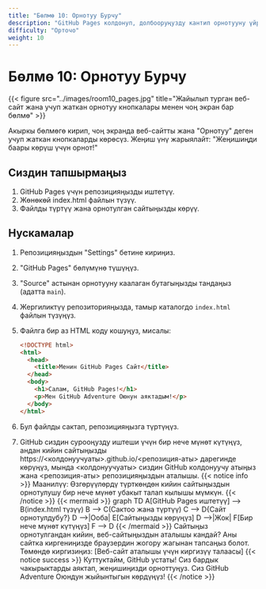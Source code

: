 ```yaml
---
title: "Бөлмө 10: Орнотуу Бурчу"
description: "GitHub Pages колдонуп, долбооруңузду кантип орнотууну үйрөнүңүз."
difficulty: "Орточо"
weight: 10
---
```


# Бөлмө 10: Орнотуу Бурчу

{{< figure src="../images/room10_pages.jpg" title="Жайылып турган веб-сайт жана учуп жаткан орнотуу кнопкалары менен чоң экран бар бөлмө" >}}

Акыркы бөлмөгө кирип, чоң экранда веб-сайтты жана "Орнотуу" деген учуп жаткан кнопкаларды көрөсүз. Жеңиш үнү жарыялайт: "Жеңишиңди баары көрүш үчүн орнот!"

## Сиздин тапшырмаңыз

1. GitHub Pages үчүн репозицияңызды иштетүү.
2. Жөнөкөй index.html файлын түзүү.
3. Файлды түртүү жана орнотулган сайтыңызды көрүү.

## Нускамалар

1. Репозицияңыздын "Settings" бетине кириңиз.
2. "GitHub Pages" бөлүмүнө түшүңүз.
3. "Source" астынан орнотууну каалаган бутагыңызды тандаңыз (адатта `main`).
4. Жергиликтүү репозиторияңызда, тамыр каталогдо `index.html` файлын түзүңүз.
5. Файлга бир аз HTML коду кошуңуз, мисалы:

   ```html
   <!DOCTYPE html>
   <html>
     <head>
       <title>Менин GitHub Pages Сайт</title>
     </head>
     <body>
       <h1>Салам, GitHub Pages!</h1>
       <p>Мен GitHub Adventure Оюнун аяктадым!</p>
     </body>
   </html>
   ```

6. Бул файлды сактап, репозицияңызга түртүңүз.
7. GitHub сиздин сурооңузду иштеши үчүн бир нече мүнөт күтүңүз, андан кийин сайтыңызды https://<колдонуучуаты>.github.io/<репозиция-аты> дарегинде көрүңүз, мында <колдонуучуаты> сиздин GitHub колдонуучу атыңыз жана <репозиция-аты> репозицияңыздын аталышы.
{{< notice info >}}
Маанилүү: Өзгөрүүлөрдү түрткөндөн кийин сайтыңыздын орнотулушу бир нече мүнөт убакыт талап кылышы мүмкүн.
{{< /notice >}}
{{< mermaid >}}
graph TD
A[GitHub Pages иштетүү] --> B(index.html түзүү)
B --> C(Сактоо жана түртүү)
C --> D{Сайт орнотулдубу?}
D -->|Ооба| E[Сайтыңызды көрүңүз]
D -->|Жок| F[Бир нече мүнөт күтүңүз]
F --> D
{{< /mermaid >}}
Сайтыңыз орнотулгандан кийин, веб-сайтыңыздын аталышы кандай? Аны сайтка киргениңизде браузердин жогору жагынан тапсаңыз болот. Төмөндө киргизиңиз:
[Веб-сайт аталышы үчүн киргизүү талаасы]
{{< notice success >}}
Куттуктайм, GitHub устаты! Сиз бардык чакырыктарды аяктап, жеңишиңизди орноттуңуз. Сиз GitHub Adventure Оюндун жыйынтыгын көрдүңүз!
{{< /notice >}}